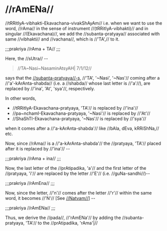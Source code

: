 # //rAmENa//

//tRRitIyA-vibhakti-Ekavachana-vivakShAyAm// i.e. when we want to use
the word, //rAma// in the sense of instrument //(tRRitIyA-vibhakti)//
and in singular //(Ekavachana)//, we add the //subanta-pratyaya//
associated with same //vibhakti// and //vachana//, which is //'TA',// to
it.

;;;prakriya
//rAma + TA//
;;;

Here, the //sUtra// --

> //TA~Nasi~NasaminAtsyAH| 7/1/12//

says that the
[//subanta-pratyaya//-s,](#/shadlinga-prakaranam/general/subanta-pratyayAH)
//'TA', '~Nasi', '~Nas'// coming after a //'a'-kArAnta-shabda// (i.e.
a //shabda// whose last letter is //'a'//), are replaced by //'ina',
'At', 'sya'//, respectively.

In other words,

-   //tRRitIyA-Ekavachana-pratyaya, 'TA'// is replaced by //'ina'//
-   //pa~nchamI-Ekavachana-pratyaya, '~Nasi'// is replaced by //'At'//
-   //ShaShTI-Ekavachana-pratyaya, '~Nas'// is replaced by //'sya'//

when it comes after a //'a-kArAnta-shabda'// like //bAla, dEva,
kRRiShNa,// etc.

<!-- include 'anEkAlshitsarvasya'-->

Now, since //rAma// is a //'a-kArAnta-shabda'// the //pratyaya, 'TA'//
placed after it is replaced by //'ina'// --

;;;prakriya
//rAma + ina//
;;;

Now, the last letter of the //prAtipadika, 'a'// and the first letter of
the //pratyaya, 'i'// are replaced by the letter //'E'// (i.e.
//guNa-sandhi//)--

;;;prakriya
//rAmEna//
;;;

Now, since the letter, //'n'// comes after the letter //'r'// within the
same word, it becomes //'N'// \[See
[//Natvam//](#/shadlinga-prakaranam/general/natvam)] --

;;;prakriya
//rAmENa//
;;;

Thus, we derive the //pada//, //'rAmENa'// by adding the
//subanta-pratyaya, 'TA'// to the //prAtipadika, 'rAma'|//
